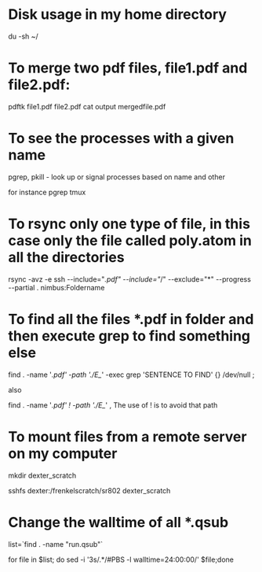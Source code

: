 # Disk usage in my home directory
du -sh ~/  

# To merge two pdf files, file1.pdf and file2.pdf:

pdftk file1.pdf file2.pdf cat output mergedfile.pdf

# To see the processes with a given name

pgrep, pkill - look up or signal processes based on name and other

for instance pgrep tmux


# To rsync only one type of file, in this case only the file called poly.atom in all the directories

rsync -avz -e ssh --include="*.pdf" --include="*/" --exclude="*" --progress --partial . nimbus:Foldername


# To find all the files *.pdf in folder and then execute grep to find something else

find .  -name '*.pdf'  -path './E_*' -exec grep 'SENTENCE TO FIND' {} /dev/null \;

also

find .  -name '*.pdf'  ! -path './E_*'  , The use of ! is to avoid that path

# To mount files from a remote server on my computer

mkdir dexter_scratch

sshfs dexter:/frenkelscratch/sr802 dexter_scratch


# Change the walltime of all *.qsub
list=\`find . -name "run.qsub"\`

for file in $list; do sed -i '3s/.*/#PBS -l walltime=24:00:00/' $file;done 

